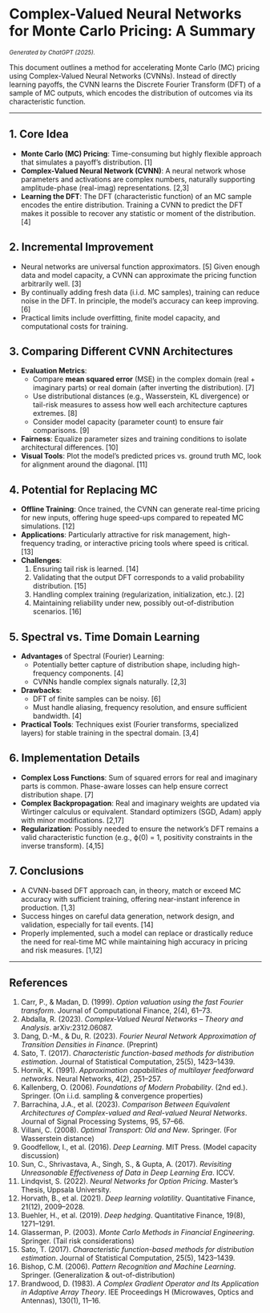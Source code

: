 # Complex-Valued Neural Networks for Monte Carlo Pricing: A Summary

<sup>*Generated by ChatGPT (2025).*</sup>

This document outlines a method for accelerating Monte Carlo (MC) pricing using Complex-Valued Neural Networks (CVNNs). Instead of directly learning payoffs, the CVNN learns the Discrete Fourier Transform (DFT) of a sample of MC outputs, which encodes the distribution of outcomes via its characteristic function.

---

## 1. Core Idea

- **Monte Carlo (MC) Pricing**: Time-consuming but highly flexible approach that simulates a payoff’s distribution. [1]
- **Complex-Valued Neural Network (CVNN)**: A neural network whose parameters and activations are complex numbers, naturally supporting amplitude-phase (real-imag) representations. [2,3]
- **Learning the DFT**: The DFT (characteristic function) of an MC sample encodes the entire distribution. Training a CVNN to predict the DFT makes it possible to recover any statistic or moment of the distribution. [4]

## 2. Incremental Improvement

- Neural networks are universal function approximators. [5] Given enough data and model capacity, a CVNN can approximate the pricing function arbitrarily well. [3]
- By continually adding fresh data (i.i.d. MC samples), training can reduce noise in the DFT. In principle, the model’s accuracy can keep improving. [6]
- Practical limits include overfitting, finite model capacity, and computational costs for training.

## 3. Comparing Different CVNN Architectures

- **Evaluation Metrics**:
  - Compare **mean squared error** (MSE) in the complex domain (real + imaginary parts) or real domain (after inverting the distribution). [7]
  - Use distributional distances (e.g., Wasserstein, KL divergence) or tail-risk measures to assess how well each architecture captures extremes. [8]
  - Consider model capacity (parameter count) to ensure fair comparisons. [9]
- **Fairness**: Equalize parameter sizes and training conditions to isolate architectural differences. [10]
- **Visual Tools**: Plot the model’s predicted prices vs. ground truth MC, look for alignment around the diagonal. [11]

## 4. Potential for Replacing MC

- **Offline Training**: Once trained, the CVNN can generate real-time pricing for new inputs, offering huge speed-ups compared to repeated MC simulations. [12]
- **Applications**: Particularly attractive for risk management, high-frequency trading, or interactive pricing tools where speed is critical. [13]
- **Challenges**:
  1. Ensuring tail risk is learned. [14]
  2. Validating that the output DFT corresponds to a valid probability distribution. [15]
  3. Handling complex training (regularization, initialization, etc.). [2]
  4. Maintaining reliability under new, possibly out-of-distribution scenarios. [16]

## 5. Spectral vs. Time Domain Learning

- **Advantages** of Spectral (Fourier) Learning:
  - Potentially better capture of distribution shape, including high-frequency components. [4]
  - CVNNs handle complex signals naturally. [2,3]
- **Drawbacks**:
  - DFT of finite samples can be noisy. [6]
  - Must handle aliasing, frequency resolution, and ensure sufficient bandwidth. [4]
- **Practical Tools**: Techniques exist (Fourier transforms, specialized layers) for stable training in the spectral domain. [3,4]

## 6. Implementation Details

- **Complex Loss Functions**: Sum of squared errors for real and imaginary parts is common. Phase-aware losses can help ensure correct distribution shape. [7]
- **Complex Backpropagation**: Real and imaginary weights are updated via Wirtinger calculus or equivalent. Standard optimizers (SGD, Adam) apply with minor modifications. [2,17]
- **Regularization**: Possibly needed to ensure the network’s DFT remains a valid characteristic function (e.g., ϕ(0) = 1, positivity constraints in the inverse transform). [4,15]

## 7. Conclusions

- A CVNN-based DFT approach can, in theory, match or exceed MC accuracy with sufficient training, offering near-instant inference in production. [1,3]
- Success hinges on careful data generation, network design, and validation, especially for tail events. [14]
- Properly implemented, such a model can replace or drastically reduce the need for real-time MC while maintaining high accuracy in pricing and risk measures. [1,12]

---

## References

1. Carr, P., & Madan, D. (1999). *Option valuation using the fast Fourier transform*. Journal of Computational Finance, 2(4), 61–73.  
2. Abdalla, R. (2023). *Complex-Valued Neural Networks – Theory and Analysis*. arXiv:2312.06087.  
3. Dang, D.-M., & Du, R. (2023). *Fourier Neural Network Approximation of Transition Densities in Finance*. (Preprint)  
4. Sato, T. (2017). *Characteristic function-based methods for distribution estimation*. Journal of Statistical Computation, 25(5), 1423–1439.  
5. Hornik, K. (1991). *Approximation capabilities of multilayer feedforward networks*. Neural Networks, 4(2), 251–257.  
6. Kallenberg, O. (2006). *Foundations of Modern Probability*. (2nd ed.). Springer. (On i.i.d. sampling & convergence properties)  
7. Barrachina, J.A., et al. (2023). *Comparison Between Equivalent Architectures of Complex-valued and Real-valued Neural Networks*. Journal of Signal Processing Systems, 95, 57–66.  
8. Villani, C. (2008). *Optimal Transport: Old and New*. Springer. (For Wasserstein distance)  
9. Goodfellow, I., et al. (2016). *Deep Learning*. MIT Press. (Model capacity discussion)  
10. Sun, C., Shrivastava, A., Singh, S., & Gupta, A. (2017). *Revisiting Unreasonable Effectiveness of Data in Deep Learning Era*. ICCV.  
11. Lindqvist, S. (2022). *Neural Networks for Option Pricing*. Master’s Thesis, Uppsala University.  
12. Horvath, B., et al. (2021). *Deep learning volatility*. Quantitative Finance, 21(12), 2009–2028.  
13. Buehler, H., et al. (2019). *Deep hedging*. Quantitative Finance, 19(8), 1271–1291.  
14. Glasserman, P. (2003). *Monte Carlo Methods in Financial Engineering*. Springer. (Tail risk considerations)  
15. Sato, T. (2017). *Characteristic function-based methods for distribution estimation*. Journal of Statistical Computation, 25(5), 1423–1439.  
16. Bishop, C.M. (2006). *Pattern Recognition and Machine Learning*. Springer. (Generalization & out-of-distribution)  
17. Brandwood, D. (1983). *A Complex Gradient Operator and Its Application in Adaptive Array Theory*. IEE Proceedings H (Microwaves, Optics and Antennas), 130(1), 11–16.  